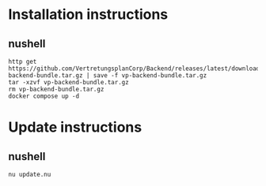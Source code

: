# Installation instructions

## nushell

    http get https://github.com/VertretungsplanCorp/Backend/releases/latest/download/vp-backend-bundle.tar.gz | save -f vp-backend-bundle.tar.gz
    tar -xzvf vp-backend-bundle.tar.gz
    rm vp-backend-bundle.tar.gz
    docker compose up -d

# Update instructions

## nushell

    nu update.nu
